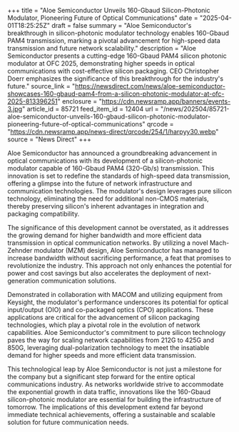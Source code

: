 +++
title = "Aloe Semiconductor Unveils 160-Gbaud Silicon-Photonic Modulator, Pioneering Future of Optical Communications"
date = "2025-04-01T18:25:25Z"
draft = false
summary = "Aloe Semiconductor's breakthrough in silicon-photonic modulator technology enables 160-Gbaud PAM4 transmission, marking a pivotal advancement for high-speed data transmission and future network scalability."
description = "Aloe Semiconductor presents a cutting-edge 160-Gbaud PAM4 silicon photonic modulator at OFC 2025, demonstrating higher speeds in optical communications with cost-effective silicon packaging. CEO Christopher Doerr emphasizes the significance of this breakthrough for the industry's future."
source_link = "https://newsdirect.com/news/aloe-semiconductor-showcases-160-gbaud-pam4-from-a-silicon-photonic-modulator-at-ofc-2025-813396251"
enclosure = "https://cdn.newsramp.app/banners/events-3.jpg"
article_id = 85721
feed_item_id = 12404
url = "/news/202504/85721-aloe-semiconductor-unveils-160-gbaud-silicon-photonic-modulator-pioneering-future-of-optical-communications"
qrcode = "https://cdn.newsramp.app/news-direct/qrcode/254/1/harpyy30.webp"
source = "News Direct"
+++

<p>Aloe Semiconductor has announced a groundbreaking advancement in optical communications with its development of a silicon-photonic modulator capable of 160-Gbaud PAM4 (320-Gb/s) transmission. This innovation is set to redefine the standards of high-speed data transmission, offering a glimpse into the future of network infrastructure and communication technologies. The modulator's design leverages pure silicon technology, eliminating the need for additional non-CMOS materials, thereby preserving silicon's inherent advantages in integration and packaging compatibility.</p><p>The significance of this development cannot be overstated, as it addresses the growing demand for higher bandwidth and more efficient data transmission in optical communication networks. By utilizing a novel Mach-Zehnder modulator (MZM) design, Aloe Semiconductor has managed to increase bandwidth without sacrificing performance, a feat that promises to revolutionize the industry. This approach not only enhances the potential for power and cost savings but also accelerates the deployment of next-generation communication solutions.</p><p>Demonstrated in collaboration with MACOM and utilizing equipment from Keysight, the modulator's performance underscores its potential for optical input/output (OIO) and co-packaged optics (CPO) applications. These applications are critical for the advancement of silicon packaging technologies, which play a pivotal role in the evolution of network capabilities. Aloe Semiconductor's commitment to pure silicon technology paves the way for scaling network capabilities from 212G to 425G and 850G, leveraging dual-polarization technology to meet the insatiable demand for higher speeds and more efficient data transmission.</p><p>This technological leap by Aloe Semiconductor is not just a milestone for the company but a significant step forward for the entire optical communications industry. As networks worldwide strive to accommodate the exponential growth in data traffic, innovations like the 160-Gbaud silicon-photonic modulator are essential for building the infrastructure of tomorrow. The implications of this development extend far beyond immediate technical achievements, offering a sustainable and scalable solution for future communication needs.</p>
